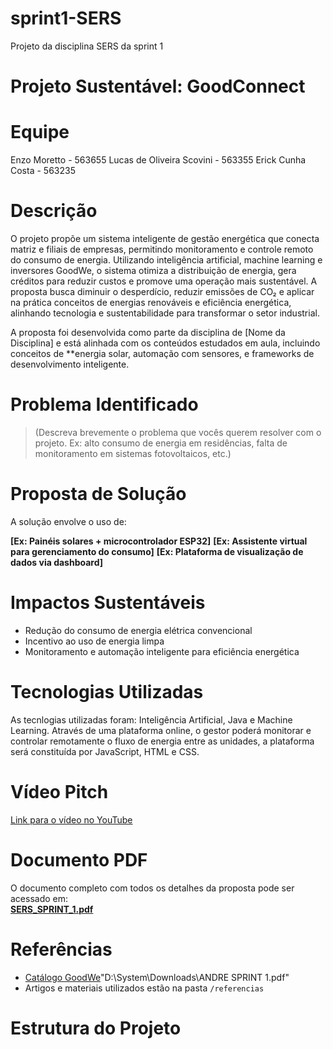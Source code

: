 # sprint1-SERS
Projeto da disciplina SERS da sprint 1

#  Projeto Sustentável: GoodConnect

# Equipe

Enzo Moretto - 563655
Lucas de Oliveira Scovini - 563355
Erick Cunha Costa - 563235 


# Descrição

O projeto propõe um sistema inteligente de gestão energética que conecta matriz e filiais de empresas, permitindo monitoramento e controle remoto do consumo de energia. Utilizando inteligência artificial, machine learning e inversores GoodWe, o sistema otimiza a distribuição de energia, gera créditos para reduzir custos e promove uma operação mais sustentável. A proposta busca diminuir o desperdício, reduzir emissões de CO₂ e aplicar na prática conceitos de energias renováveis e eficiência energética, alinhando tecnologia e sustentabilidade para transformar o setor industrial.

A proposta foi desenvolvida como parte da disciplina de [Nome da Disciplina] e está alinhada com os conteúdos estudados em aula, incluindo conceitos de **energia solar, automação com sensores, e frameworks de desenvolvimento inteligente.


# Problema Identificado

> (Descreva brevemente o problema que vocês querem resolver com o projeto. Ex: alto consumo de energia em residências, falta de monitoramento em sistemas fotovoltaicos, etc.)


# Proposta de Solução

A solução envolve o uso de:

**[Ex: Painéis solares + microcontrolador ESP32]**
**[Ex: Assistente virtual para gerenciamento do consumo]**
**[Ex: Plataforma de visualização de dados via dashboard]**


# Impactos Sustentáveis

- Redução do consumo de energia elétrica convencional
- Incentivo ao uso de energia limpa
- Monitoramento e automação inteligente para eficiência energética

  
# Tecnologias Utilizadas

As tecnlogias utilizadas foram: Inteligência Artificial, Java e Machine Learning. Através de uma plataforma online, o gestor poderá monitorar e controlar remotamente o fluxo de energia entre as unidades, a plataforma será constituída por JavaScript, HTML e CSS.


# Vídeo Pitch

[Link para o vídeo no YouTube](https://www.youtube.com/watch?v=8_HSxB78xJ0)  


# Documento PDF

O documento completo com todos os detalhes da proposta pode ser acessado em:  
[**SERS_SPRINT_1.pdf**](./SERS_SPRINT_1.pdf)
 

# Referências

- [Catálogo GoodWe](referencias/goodwe_catalogo.pdf)"D:\System\Downloads\ANDRE SPRINT 1.pdf"
- Artigos e materiais utilizados estão na pasta `/referencias`


# Estrutura do Projeto
